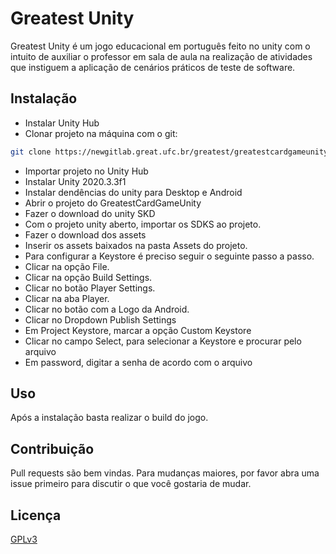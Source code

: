 # Greatest Unity

Greatest Unity é um jogo educacional em português feito no unity com o intuito de auxiliar o professor em sala de aula na realização de atividades que instiguem a aplicação de cenários práticos de teste de software.

## Instalação

- Instalar Unity Hub
- Clonar projeto na máquina com o git:
```bash
git clone https://newgitlab.great.ufc.br/greatest/greatestcardgameunity.git
```
- Importar projeto no Unity Hub
- Instalar Unity 2020.3.3f1
- Instalar dendências do unity para Desktop e Android
- Abrir o projeto do GreatestCardGameUnity
- Fazer o download do unity SKD
- Com o projeto unity aberto, importar os SDKS ao projeto.
- Fazer o download dos assets
- Inserir os assets baixados na pasta Assets do projeto.
- Para configurar a Keystore é preciso seguir o seguinte passo a passo.
- Clicar na opção File.
- Clicar na opção Build Settings.
- Clicar no botão Player Settings.
- Clicar na aba Player.
- Clicar no botão com a Logo da Android.
- Clicar no Dropdown Publish Settings
- Em Project Keystore, marcar a opção Custom Keystore
- Clicar no campo Select, para selecionar a Keystore e procurar pelo arquivo
- Em password, digitar a senha de acordo com o arquivo

## Uso

Após a instalação basta realizar o build do jogo.

## Contribuição

Pull requests são bem vindas. Para mudanças maiores, por favor abra uma issue primeiro para discutir o que você gostaria de mudar.

## Licença

[GPLv3](https://www.gnu.org/licenses/gpl-3.0-standalone.html)